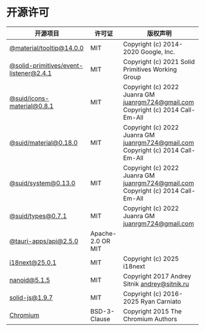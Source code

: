 <!-- Generated by 'pnpm docs:generateOsNotices', DO NOT DIRECTLY EDIT THIS FILE. -->
<!-- The template is located at 'docs/os_notices_template.ts' -->
<!-- markdownlint-disable -->
<!-- @formatter:off -->

# 开源许可

| 开源项目 | 许可证 | 版权声明 |
| --- | --- | --- |
| [@material/tooltip@14.0.0](https://github.com/material-components/material-components-web) | MIT | Copyright (c) 2014-2020 Google, Inc. |
| [@solid-primitives/event-listener@2.4.1](https://github.com/solidjs-community/solid-primitives) | MIT | Copyright (c) 2021 Solid Primitives Working Group |
| [@suid/icons-material@0.8.1](https://github.com/swordev/suid) | MIT | Copyright (c) 2022 Juanra GM <juanrgm724@gmail.com><br />Copyright (c) 2014 Call-Em-All |
| [@suid/material@0.18.0](https://github.com/swordev/suid) | MIT | Copyright (c) 2022 Juanra GM <juanrgm724@gmail.com><br />Copyright (c) 2014 Call-Em-All |
| [@suid/system@0.13.0](https://github.com/swordev/suid) | MIT | Copyright (c) 2022 Juanra GM <juanrgm724@gmail.com><br />Copyright (c) 2014 Call-Em-All |
| [@suid/types@0.7.1](https://github.com/swordev/suid) | MIT | Copyright (c) 2022 Juanra GM <juanrgm724@gmail.com> |
| [@tauri-apps/api@2.5.0](https://github.com/tauri-apps/tauri) | Apache-2.0 OR MIT |  |
| [i18next@25.0.1](https://github.com/i18next/i18next) | MIT | Copyright (c) 2025 i18next |
| [nanoid@5.1.5](https://github.com/ai/nanoid) | MIT | Copyright 2017 Andrey Sitnik <andrey@sitnik.ru> |
| [solid-js@1.9.7](https://github.com/solidjs/solid) | MIT | Copyright (c) 2016-2025 Ryan Carniato |
| [Chromium](https://github.com/chromium/chromium) | BSD-3-Clause | Copyright 2015 The Chromium Authors |
